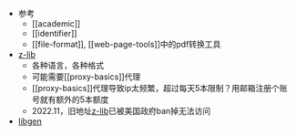 - 参考
  - [[academic]]
  - [[identifier]]
  - [[file-format]], [[web-page-tools]]中的pdf转换工具
- [z-lib](https://search.zhelper.net/?[{%22name%22:%22zlib.app%22,%22url%22:%22https://api.zlib.app%22,%22type%22:%22full%22,%22sensitive%22:false,%22detail%22:false,%22download%22:%22https://d.zlib.app/download/%22}])
  - 各种语言，各种格式
  - 可能需要[[proxy-basics]]代理
  - [[proxy-basics]]代理导致ip太频繁，超过每天5本限制？用邮箱注册个账号就有额外的5本额度
  - 2022.11，旧地址[z-lib](https://zh.z-lib.org/)已被美国政府ban掉无法访问
- [libgen](https://libgen.gs/)